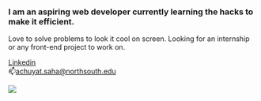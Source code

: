 ### I am an aspiring web developer currently learning the hacks to make it efficient. 
Love to solve problems to look it cool on screen. Looking for an internship or any front-end project to work on.

<!--
**Achuyat-Joy/Achuyat-Joy** is a ✨ _special_ ✨ repository because its `README.md` (this file) appears on your GitHub profile.

Here are some ideas to get you started:

- 🔭 I’m currently working on ...
- 🌱 I’m currently learning ...
- 👯 I’m looking to collaborate on ...
- 🤔 I’m looking for help with ...
- 💬 Ask me about ...
- 📫 How to reach me: ...
- 😄 Pronouns: ...
- ⚡ Fun fact: ...
-->
[Linkedin](https://www.linkedin.com/in/achuyat-saha-joy-32a987128/) 
<br>
📫achuyat.saha@northsouth.edu

<img src="https://www.codewars.com/users/Achuyat-Joy/badges/micro?theme=light">
